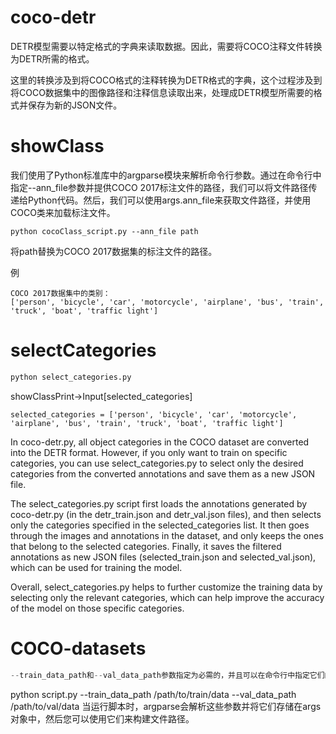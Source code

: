coco-detr
======
DETR模型需要以特定格式的字典来读取数据。因此，需要将COCO注释文件转换为DETR所需的格式。

这里的转换涉及到将COCO格式的注释转换为DETR格式的字典，这个过程涉及到将COCO数据集中的图像路径和注释信息读取出来，处理成DETR模型所需要的格式并保存为新的JSON文件。

showClass
======
我们使用了Python标准库中的argparse模块来解析命令行参数。通过在命令行中指定--ann_file参数并提供COCO 2017标注文件的路径，我们可以将文件路径传递给Python代码。然后，我们可以使用args.ann_file来获取文件路径，并使用COCO类来加载标注文件。

```
python cocoClass_script.py --ann_file path
```
将path替换为COCO 2017数据集的标注文件的路径。

例 
```
COCO 2017数据集中的类别：
['person', 'bicycle', 'car', 'motorcycle', 'airplane', 'bus', 'train', 'truck', 'boat', 'traffic light']
```


selectCategories
======
```python
python select_categories.py
```
showClassPrint->Input[selected_categories]

```
selected_categories = ['person', 'bicycle', 'car', 'motorcycle', 'airplane', 'bus', 'train', 'truck', 'boat', 'traffic light']
```

In coco-detr.py, all object categories in the COCO dataset are converted into the DETR format. However, if you only want to train on specific categories, you can use select_categories.py to select only the desired categories from the converted annotations and save them as a new JSON file.

The select_categories.py script first loads the annotations generated by coco-detr.py (in the detr_train.json and detr_val.json files), and then selects only the categories specified in the selected_categories list. It then goes through the images and annotations in the dataset, and only keeps the ones that belong to the selected categories. Finally, it saves the filtered annotations as new JSON files (selected_train.json and selected_val.json), which can be used for training the model.

Overall, select_categories.py helps to further customize the training data by selecting only the relevant categories, which can help improve the accuracy of the model on those specific categories.

COCO-datasets
======
```python
--train_data_path和--val_data_path参数指定为必需的，并且可以在命令行中指定它们的值。例如，要指定训练数据的路径为/path/to/train/data，验证数据的路径为/path/to/val/data，可以执行以下命令：
```
python script.py --train_data_path /path/to/train/data --val_data_path /path/to/val/data
当运行脚本时，argparse会解析这些参数并将它们存储在args对象中，然后您可以使用它们来构建文件路径。